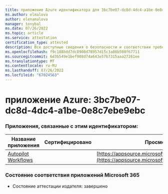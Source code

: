 ```yaml
---
title: приложение Azure идентификатора для 3bc7be07-dc8d-4dc4-a1be-0e8c7ebe9ebc
ms.author: elmalova
author: elenamalova
manager: tonybal
ms.date: 07/26/2022
ms.topic: article
ms.service: attestation
certification_type: attested
description: Все доступные сведения о безопасности и соответствии требованиям для 3bc7be07-dc8d-4dc4-a1be-0e8c7ebe9ebc.
ms.openlocfilehash: f9c188bdd7dc8908d78957d15c3a08b508f67711
ms.sourcegitcommit: 6d3b549e1bef908d74a643e57b7315aaa27261ee
ms.translationtype: MT
ms.contentlocale: ru-RU
ms.lasthandoff: 07/26/2022
ms.locfileid: "67024563"
---
```

# <a name="azure-app-id-3bc7be07-dc8d-4dc4-a1be-0e8c7ebe9ebc"></a>приложение Azure: 3bc7be07-dc8d-4dc4-a1be-0e8c7ebe9ebc


### <a name="apps-associated-with-this-id"></a>Приложения, связанные с этим идентификатором:
| **Название приложения** | **Сертифицировано** | **Просмотр в AppSource** |
|--------------|---------------|-----------------------|
| [Autopilot Workflows](../forward/WA200003745.md) |  | [https://appsource.microsoft.com/product/office/WA200003745](https://appsource.microsoft.com/product/office/WA200003745) |

### <a name="microsoft-365-app-compliance-status"></a>Состояние соответствия приложений Microsoft 365
- Состояние аттестации издателя: завершено
